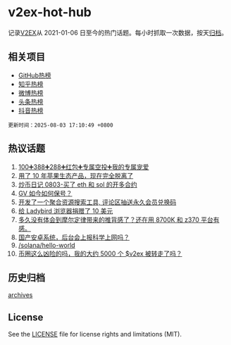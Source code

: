 # v2ex-hot-hub

 记录[V2EX](https://www.v2ex.com/)从 2021-01-06 日至今的热门话题。每小时抓取一次数据，按天[归档](archives)。
 
 ## 相关项目

- [GitHub热榜](https://github.com/snaildev/github-hot-hub)
- [知乎热榜](https://github.com/snaildev/zhihu-hot-hub)
- [微博热榜](https://github.com/snaildev/weibo-hot-hub)
- [头条热榜](https://github.com/snaildev/toutiao-hot-hub)
- [抖音热榜](https://github.com/snaildev/douyin-hot-hub)


 `更新时间：2025-08-03 17:10:49 +0800`

## 热议话题

1. [100➕388➕288➕红包➕专属空投➕我的专属宠爱](https://www.v2ex.com/t/1149508)
1. [用了 10 年苹果生态产品，现在完全脱离了](https://www.v2ex.com/t/1149494)
1. [炒币日记 0803-买了 eth 和 sol 的开多合约](https://www.v2ex.com/t/1149544)
1. [GV 如今如何保号？](https://www.v2ex.com/t/1149533)
1. [开发了一个聚合资源搜索工具, 评论区抽送永久会员兑换码](https://www.v2ex.com/t/1149556)
1. [给 Ladybird 浏览器捐赠了 10 美元](https://www.v2ex.com/t/1149550)
1. [多久没有体会到摩尔定律带来的推背感了？还在用 8700K 和 z370 平台有感。](https://www.v2ex.com/t/1149573)
1. [国产安卓系统，后台会上报科学上网吗？](https://www.v2ex.com/t/1149575)
1. [/solana/hello-world](https://www.v2ex.com/t/1149587)
1. [币圈这么凶险的吗，我的大约 5000 个 $v2ex 被转走了吗？](https://www.v2ex.com/t/1149540)

## 历史归档

[archives](archives)

## License

See the [LICENSE](LICENSE) file for license rights and limitations (MIT).
